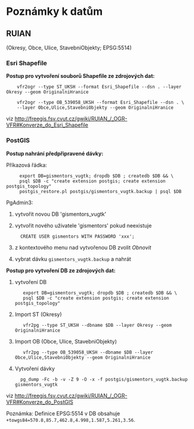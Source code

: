 # Poznámky k datům

## RUIAN 

(Okresy, Obce, Ulice, StavebniObjekty; EPSG:5514)

### Esri Shapefile

**Postup pro vytvoření souborů Shapefile ze zdrojových dat:**

        vfr2ogr --type ST_UKSH --format Esri_Shapefile --dsn . --layer Okresy --geom OriginalniHranice

        vfr2ogr --type OB_539058_UKSH --format Esri_Shapefile --dsn . \
        --layer Obce,Ulice,StavebniObjekty --geom OriginalniHranice

viz http://freegis.fsv.cvut.cz/gwiki/RUIAN_/_OGR-VFR#Konverze_do_Esri_Shapefile

### PostGIS

**Postup nahrání předpřipravené dávky:**

Příkazová řádka:

         export DB=gismentors_vugtk; dropdb $DB ; createdb $DB && \
         psql $DB -c "create extension postgis; create extension postgis_topology"
         postgis_restore.pl postgis/gismentors_vugtk.backup | psql $DB

PgAdmin3:

1. vytvořit novou DB 'gismentors_vugtk'
2. vytvořit nového uživatele 'gismentors' pokud neexistuje

         CREATE USER gismentors WITH PASSWORD 'xxx';

3. z kontextového menu nad vytvořenou DB zvolit *Obnovit*
4. vybrat dávku ``gismentors_vugtk.backup`` a nahrát

**Postup pro vytvoření DB ze zdrojových dat:**

1) vytvoření DB

          export DB=gismentors_vugtk; dropdb $DB ; createdb $DB && \
          psql $DB -c "create extension postgis; create extension postgis_topology"

2) Import ST (Okresy)

          vfr2pg --type ST_UKSH --dbname $DB --layer Okresy --geom OriginalniHranice

3) Import OB (Obce, Ulice, StavebniObjekty)

          vfr2pg --type OB_539058_UKSH --dbname $DB --layer Obce,Ulice,StavebniObjekty --geom OriginalniHranice

4) Vytvoření dávky

         pg_dump -Fc -b -v -Z 9 -O -x -f postgis/gismentors_vugtk.backup gismentors_vugtk


viz http://freegis.fsv.cvut.cz/gwiki/RUIAN_/_OGR-VFR#Konverze_do_PostGIS

Poznámka: Definice EPSG:5514 v DB obsahuje `+towgs84=570.8,85.7,462.8,4.998,1.587,5.261,3.56`.

